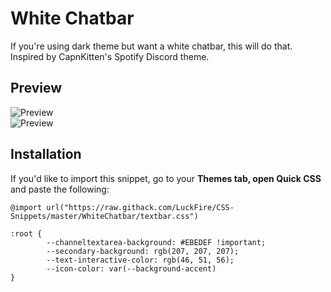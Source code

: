 # White Chatbar
If you're using dark theme but want a white chatbar, this will do that. Inspired by CapnKitten's Spotify Discord theme.

## Preview
![Preview](https://cdn.discordapp.com/attachments/738968109288914976/755880036917182524/unknown.png)  
![Preview](https://cdn.discordapp.com/attachments/738968109288914976/755881253043044563/unknown.png)

## Installation
If you'd like to import this snippet, go to your **Themes tab, open Quick CSS** and paste the following:

    @import url("https://raw.githack.com/LuckFire/CSS-Snippets/master/WhiteChatbar/textbar.css")
    
    :root {
            --channeltextarea-background: #EBEDEF !important;
            --secondary-background: rgb(207, 207, 207);
            --text-interactive-color: rgb(46, 51, 56); 
            --icon-color: var(--background-accent)
    }
